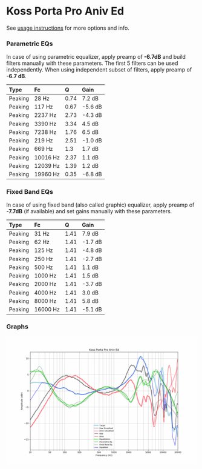 # Koss Porta Pro Aniv Ed
See [usage instructions](https://github.com/jaakkopasanen/AutoEq#usage) for more options and info.

### Parametric EQs
In case of using parametric equalizer, apply preamp of **-6.7dB** and build filters manually
with these parameters. The first 5 filters can be used independently.
When using independent subset of filters, apply preamp of **-6.7 dB**.

| Type    | Fc       |    Q | Gain    |
|:--------|:---------|:-----|:--------|
| Peaking | 28 Hz    | 0.74 | 7.2 dB  |
| Peaking | 117 Hz   | 0.67 | -5.6 dB |
| Peaking | 2237 Hz  | 2.73 | -4.3 dB |
| Peaking | 3390 Hz  | 3.34 | 4.5 dB  |
| Peaking | 7238 Hz  | 1.76 | 6.5 dB  |
| Peaking | 219 Hz   | 2.51 | -1.0 dB |
| Peaking | 669 Hz   | 1.3  | 1.7 dB  |
| Peaking | 10016 Hz | 2.37 | 1.1 dB  |
| Peaking | 12039 Hz | 1.39 | 1.2 dB  |
| Peaking | 19960 Hz | 0.35 | -6.8 dB |

### Fixed Band EQs
In case of using fixed band (also called graphic) equalizer, apply preamp of **-7.7dB**
(if available) and set gains manually with these parameters.

| Type    | Fc       |    Q | Gain    |
|:--------|:---------|:-----|:--------|
| Peaking | 31 Hz    | 1.41 | 7.9 dB  |
| Peaking | 62 Hz    | 1.41 | -1.7 dB |
| Peaking | 125 Hz   | 1.41 | -4.8 dB |
| Peaking | 250 Hz   | 1.41 | -2.7 dB |
| Peaking | 500 Hz   | 1.41 | 1.1 dB  |
| Peaking | 1000 Hz  | 1.41 | 1.5 dB  |
| Peaking | 2000 Hz  | 1.41 | -3.7 dB |
| Peaking | 4000 Hz  | 1.41 | 3.0 dB  |
| Peaking | 8000 Hz  | 1.41 | 5.8 dB  |
| Peaking | 16000 Hz | 1.41 | -5.1 dB |

### Graphs
![](./Koss%20Porta%20Pro%20Aniv%20Ed.png)